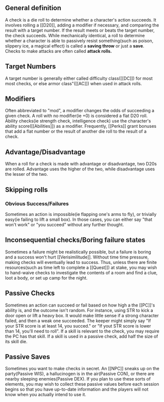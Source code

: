 
## General definition
A check is a die roll to determine whether a character's action succeeds. It involves rolling a [[D20]], adding a modifier if necessary, and comparing the result with a target number. If the result meets or beats the target number, the check succeeds. While mechanically identical, a roll to determine whether a character is able to passively resist something(such as poison, slippery ice, a magical effect) is called a **saving throw** or just a **save**. Checks to make attacks are often called **attack rolls.**

## Target Numbers
A target number is generally either called  difficulty class([[DC]]) for most most checks, or else armor class"([[AC]]) when used in attack rolls.

## Modifiers
Often abbreviated to "mod", a modifier changes the odds of succeeding a given check. A roll with no modifier(ie +0) is considered a flat D20 roll. Ability checks(ie strength check, intelligence check) use the character's ability score([[Abilities]]) as a modifier. Frequently, [[Perks]] grant bonuses that add a flat number or the result of another die roll to the result of a check.

## Advantage/Disadvantage
When a roll for a check is made with advantage or disadvantage, two D20s are rolled. Advantage uses the higher of the two, while disadvantage uses the lesser of the two.

## Skipping rolls

### Obvious Success/Failures
Sometimes an action is impossible(ie flapping one's arms to fly), or trivially easy(ie failing to lift a small box). In those cases, you can either say "that won't work" or "you succeed" without any further thought.

## Inconsequential checks/Boring failure states
Sometimes a failure might be realistically possible, but a failure is boring and a success won't hurt [[Verisimilitude]]. Without time time pressure, making checks will eventually lead to success. Thus, unless there are finite resources(such as time left to complete a [[Quest]]) at stake, you may wish to hand-waive checks to investigate the contents of a room and find a clue, loot a body, or set up camp for the night.

## Passive Checks
Sometimes an action can succeed or fail based on how high a the [[PC]]'s ability is, and the outcome isn't random. For instance, using STR to kick a door open or lift a heavy box. It would make little sense if a strong character failed, and then a weak one succeeded. The keeper might simply say "If your STR score is at least 14, you succed." or "If yout STR score is lower than 14, you'll need to roll". If a skill is relevant to the check, you may require the PC has that skill. If a skill is used in a passive check, add half the size of its skill die.

## Passive Saves
Sometimes you want to make checks in secret. An [[NPC]] sneaks up on the party(Passive WIS), a hallucinogen is in the air(Passive CON), or there are nearby sleeping enemies(Passive DEX). If you plan to use these sorts of elements, you may wish to collect these passive values before each session begins so that you have up-to-date information and the players will not know when you actually intend to use it.